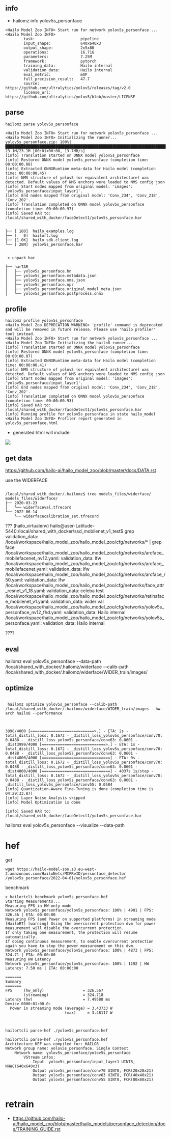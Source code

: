 


## info

* hailomz info yolov5s_personface

```
<Hailo Model Zoo INFO> Start run for network yolov5s_personface ...
<Hailo Model Zoo INFO> 
        task:                    pipeline
        input_shape:             640x640x3
        output_shape:            2x5x80
        operations:              16.71G
        parameters:              7.25M
        framework:               pytorch
        training_data:           Hailo internal
        validation_data:         Hailo internal
        eval_metric:             mAP
        full_precision_result:   47.7
        source:                  https://github.com/ultralytics/yolov5/releases/tag/v2.0
        license_url:             https://github.com/ultralytics/yolov5/blob/master/LICENSE

```

## parse

```
hailomz parse yolov5s_personface

<Hailo Model Zoo INFO> Start run for network yolov5s_personface ...
<Hailo Model Zoo INFO> Initializing the runner...
yolov5s_personface.zip: 100%|███████████████████████████████████████████████████████████████████████████████████████████████████████████████████████████| 23.1M/23.1M [00:01<00:00, 13.7MB/s]
[info] Translation started on ONNX model yolov5s_personface
[info] Restored ONNX model yolov5s_personface (completion time: 00:00:00.08)
[info] Extracted ONNXRuntime meta-data for Hailo model (completion time: 00:00:00.45)
[info] NMS structure of yolov5 (or equivalent architecture) was detected. Default values of NMS anchors were loaded to NMS config json
[info] Start nodes mapped from original model: 'images': 'yolov5s_personface/input_layer1'.
[info] End nodes mapped from original model: 'Conv_234', 'Conv_218', 'Conv_202'.
[info] Translation completed on ONNX model yolov5s_personface (completion time: 00:00:00.97)
[info] Saved HAR to: /local/shared_with_docker/faceDetect1/yolov5s_personface.har


```

```
├── [ 180]  hailo_examples.log
├── [   0]  hailort.log
├── [1.0K]  hailo_sdk.client.log
└── [ 28M]  yolov5s_personface.har


 > unpack har

├── harTAR
│   ├── yolov5s_personface.hn
│   ├── yolov5s_personface.metadata.json
│   ├── yolov5s_personface.nms.json
│   ├── yolov5s_personface.npz
│   ├── yolov5s_personface.original_model_meta.json
│   └── yolov5s_personface.postprocess.onnx

```


## profile 

```
hailomz profile yolov5s_personface
<Hailo Model Zoo DEPRECATION_WARNING> 'profile' command is deprecated and will be removed in future release. Please use 'hailo profiler' tool instead.
<Hailo Model Zoo INFO> Start run for network yolov5s_personface ...
<Hailo Model Zoo INFO> Initializing the hailo8 runner...
[info] Translation started on ONNX model yolov5s_personface
[info] Restored ONNX model yolov5s_personface (completion time: 00:00:00.07)
[info] Extracted ONNXRuntime meta-data for Hailo model (completion time: 00:00:00.41)
[info] NMS structure of yolov5 (or equivalent architecture) was detected. Default values of NMS anchors were loaded to NMS config json
[info] Start nodes mapped from original model: 'images': 'yolov5s_personface/input_layer1'.
[info] End nodes mapped from original model: 'Conv_234', 'Conv_218', 'Conv_202'.
[info] Translation completed on ONNX model yolov5s_personface (completion time: 00:00:00.93)
[info] Saved HAR to: /local/shared_with_docker/faceDetect1/yolov5s_personface.har
[info] Running profile for yolov5s_personface in state hailo_model
<Hailo Model Zoo INFO> Profiler report generated in yolov5s_personface.html
```

* generated html will include:

![](./prof1.png)

## get data

https://github.com/hailo-ai/hailo_model_zoo/blob/master/docs/DATA.rst

use the WIDERFACE

```

/local/shared_with_docker/.hailomz$ tree models_files/widerface/
models_files/widerface/
├── 2020-03-23
│   └── widerfaceval.tfrecord
└── 2022-06-14
    └── widerfacecalibration_set.tfrecord

```


???
(hailo_virtualenv) hailo@user-Latitude-5440:/local/shared_with_docker/ssd_mobilenet_v1_test$ grep validation_data: /local/workspace/hailo_model_zoo/hailo_model_zoo/cfg/networks/* | grep face
/local/workspace/hailo_model_zoo/hailo_model_zoo/cfg/networks/arcface_mobilefacenet_nv12.yaml:  validation_data: lfw
/local/workspace/hailo_model_zoo/hailo_model_zoo/cfg/networks/arcface_mobilefacenet.yaml:  validation_data: lfw
/local/workspace/hailo_model_zoo/hailo_model_zoo/cfg/networks/arcface_r50.yaml:  validation_data: lfw
/local/workspace/hailo_model_zoo/hailo_model_zoo/cfg/networks/face_attr_resnet_v1_18.yaml:  validation_data: celeba test
/local/workspace/hailo_model_zoo/hailo_model_zoo/cfg/networks/retinaface_mobilenet_v1.yaml:  validation_data: wider val
/local/workspace/hailo_model_zoo/hailo_model_zoo/cfg/networks/yolov5s_personface_nv12_fhd.yaml:  validation_data: Hailo internal
/local/workspace/hailo_model_zoo/hailo_model_zoo/cfg/networks/yolov5s_personface.yaml:  validation_data: Hailo internal

????

## eval

hailomz eval yolov5s_personface  --data-path /local/shared_with_docker/.hailomz/widerface --calib-path /local/shared_with_docker/.hailomz/widerface/WIDER_train/images/



## optimize

```

 hailomz optimize yolov5s_personface --calib-path /local/shared_with_docker/.hailomz/widerface/WIDER_train/images --hw-arch hailo8 --performance



3998/4000 [============================>.] - ETA: 2s - total_distill_loss: 0.1672 - _distill_loss_yolov5s_personface/conv70: 0.0488 - _distill_loss_yolov5s_personface/conv63: 0.0601 - _dist3999/4000 [============================>.] - ETA: 1s - total_distill_loss: 0.1672 - _distill_loss_yolov5s_personface/conv70: 0.0488 - _distill_loss_yolov5s_personface/conv63: 0.0601 - _dist4000/4000 [==============================] - ETA: 0s - total_distill_loss: 0.1672 - _distill_loss_yolov5s_personface/conv70: 0.0488 - _distill_loss_yolov5s_personface/conv63: 0.0601 - _dist4000/4000 [==============================] - 4037s 1s/step - total_distill_loss: 0.1672 - _distill_loss_yolov5s_personface/conv70: 0.0488 - _distill_loss_yolov5s_personface/conv63: 0.0601 - _distill_loss_yolov5s_personface/conv55: 0.0584
[info] Quantization-Aware Fine-Tuning is done (completion time is 04:29:33.87)
[info] Layer Noise Analysis skipped
[info] Model Optimization is done

[info] Saved HAR to: /local/shared_with_docker/faceDetect1/yolov5s_personface.har

```

hailomz eval yolov5s_personface --visualize --data-path



# hef

get 

```
wget https://hailo-model-zoo.s3.eu-west-2.amazonaws.com/HailoNets/MCPReID/personface_detector
/yolov5s_personface/2022-04-01/yolov5s_personface.hef

```

benchmark

```
> hailortcli benchmark yolov5s_personface.hef 
Starting Measurements...
Measuring FPS in HW-only mode
Network yolov5s_personface/yolov5s_personface: 100% | 4901 | FPS: 326.56 | ETA: 00:00:00
Measuring FPS (and Power on supported platforms) in streaming mode
[HailoRT] [warning] Using the overcurrent protection dvm for power measurement will disable the overcurrent protection.
If only taking one measurement, the protection will resume automatically.
If doing continuous measurement, to enable overcurrent protection again you have to stop the power measurement on this dvm.
Network yolov5s_personface/yolov5s_personface: 100% | 4873 | FPS: 324.71 | ETA: 00:00:00
Measuring HW Latency
Network yolov5s_personface/yolov5s_personface: 100% | 1192 | HW Latency: 7.50 ms | ETA: 00:00:00

=======
Summary
=======
FPS     (hw_only)                 = 326.567
        (streaming)               = 324.718
Latency (hw)                      = 7.49588 ms
Device 0000:01:00.0:
  Power in streaming mode (average) = 3.43733 W
                          (max)     = 3.48117 W

```

```


hailortcli parse-hef ./yolov5s_personface.hef

hailortcli parse-hef ./yolov5s_personface.hef 
Architecture HEF was compiled for: HAILO8
Network group name: yolov5s_personface, Single Context
    Network name: yolov5s_personface/yolov5s_personface
        VStream infos:
            Input  yolov5s_personface/input_layer1 UINT8, NHWC(640x640x3)
            Output yolov5s_personface/conv70 UINT8, FCR(20x20x21)
            Output yolov5s_personface/conv63 UINT8, FCR(40x40x21)
            Output yolov5s_personface/conv55 UINT8, FCR(80x80x21)


```








# retrain

* https://github.com/hailo-ai/hailo_model_zoo/blob/master/hailo_models/personface_detection/docs/TRAINING_GUIDE.rst

